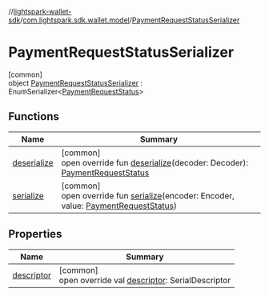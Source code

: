 //[lightspark-wallet-sdk](../../../index.md)/[com.lightspark.sdk.wallet.model](../index.md)/[PaymentRequestStatusSerializer](index.md)

# PaymentRequestStatusSerializer

[common]\
object [PaymentRequestStatusSerializer](index.md) : EnumSerializer&lt;[PaymentRequestStatus](../-payment-request-status/index.md)&gt;

## Functions

| Name | Summary |
|---|---|
| [deserialize](../-withdrawal-request-status-serializer/index.md#-119773072%2FFunctions%2F-1149551407) | [common]<br>open override fun [deserialize](../-withdrawal-request-status-serializer/index.md#-119773072%2FFunctions%2F-1149551407)(decoder: Decoder): [PaymentRequestStatus](../-payment-request-status/index.md) |
| [serialize](index.md#-676598751%2FFunctions%2F-1149551407) | [common]<br>open override fun [serialize](index.md#-676598751%2FFunctions%2F-1149551407)(encoder: Encoder, value: [PaymentRequestStatus](../-payment-request-status/index.md)) |

## Properties

| Name | Summary |
|---|---|
| [descriptor](../-withdrawal-request-status-serializer/index.md#-54158242%2FProperties%2F-1149551407) | [common]<br>open override val [descriptor](../-withdrawal-request-status-serializer/index.md#-54158242%2FProperties%2F-1149551407): SerialDescriptor |
